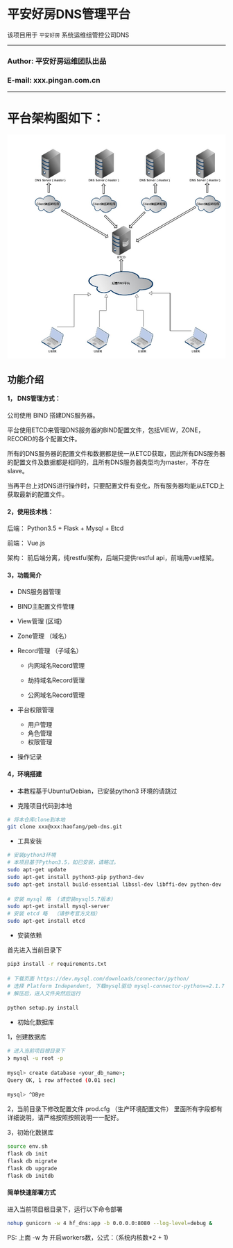 平安好房DNS管理平台
===========================
该项目用于 `平安好房` 系统运维组管控公司DNS 
****
### Author: 平安好房运维团队出品
### E-mail: xxx.pingan.com.cn
****

# 平台架构图如下：

![dns](/dns.jpg "DNS平台架构图")

功能介绍
------

#### 1， DNS管理方式：

公司使用 BIND 搭建DNS服务器。

平台使用ETCD来管理DNS服务器的BIND配置文件，包括VIEW，ZONE，RECORD的各个配置文件。

所有的DNS服务器的配置文件和数据都是统一从ETCD获取，因此所有DNS服务器的配置文件及数据都是相同的，且所有DNS服务器类型均为master，不存在slave。

当再平台上对DNS进行操作时，只要配置文件有变化，所有服务器均能从ETCD上获取最新的配置文件。

#### 2，使用技术栈：

后端： Python3.5 + Flask + Mysql + Etcd

前端： Vue.js

架构： 前后端分离，纯restful架构，后端只提供restful api，前端用vue框架。


#### 3，功能简介

* DNS服务器管理

* BIND主配置文件管理

* View管理 (区域)

* Zone管理 （域名）

* Record管理 （子域名）

    * 内网域名Record管理

    * 劫持域名Record管理

    * 公网域名Record管理

* 平台权限管理
    * 用户管理
    * 角色管理 
    * 权限管理 

* 操作记录


#### 4，环境搭建

* 本教程基于Ubuntu/Debian，已安装python3 环境的请跳过

* 克隆项目代码到本地
```bash
# 将本仓库clone到本地
git clone xxx@xxx:haofang/peb-dns.git
```

* 工具安装
```bash
# 安装python3环境
# 本项目基于Python3.5，如已安装，请略过。
sudo apt-get update
sudo apt-get install python3-pip python3-dev
sudo apt-get install build-essential libssl-dev libffi-dev python-dev

# 安装 mysql 略  (请安装mysql5.7版本)
sudo apt-get install mysql-server
# 安装 etcd 略  （请参考官方文档）
sudo apt-get install etcd

```


* 安装依赖

首先进入当前目录下
```bash
pip3 install -r requirements.txt

# 下载页面 https://dev.mysql.com/downloads/connector/python/
# 选择 Platform Independent, 下载mysql驱动 mysql-connector-python==2.1.7
# 解压后，进入文件夹然后运行

python setup.py install

```


* 初始化数据库

1，创建数据库
```bash
# 进入当前项目根目录下
❯ mysql -u root -p

mysql> create database <your_db_name>;
Query OK, 1 row affected (0.01 sec)

mysql> ^DBye
```

2，当前目录下修改配置文件 
prod.cfg （生产环境配置文件）
里面所有字段都有详细说明，请严格按照按照说明一一配好。


3，初始化数据库
```bash
source env.sh
flask db init
flask db migrate
flask db upgrade
flask db initdb
```


#### 简单快速部署方式

进入当前项目根目录下，运行以下命令部署
```bash
nohup gunicorn -w 4 hf_dns:app -b 0.0.0.0:8080 --log-level=debug &
```
PS: 上面 -w 为 开启workers数，公式：（系统内核数*2 + 1)



